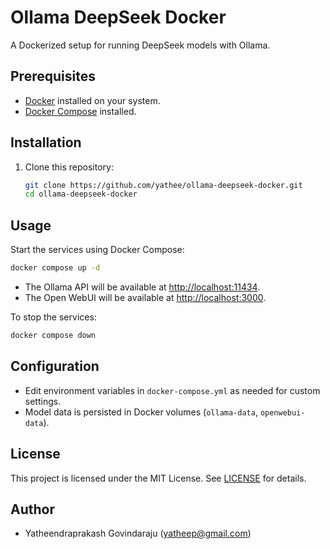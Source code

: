 # Ollama DeepSeek Docker

A Dockerized setup for running DeepSeek models with Ollama.

## Prerequisites

- [Docker](https://www.docker.com/) installed on your system.
- [Docker Compose](https://docs.docker.com/compose/) installed.

## Installation

1. Clone this repository:
   ```sh
   git clone https://github.com/yathee/ollama-deepseek-docker.git
   cd ollama-deepseek-docker
   ```

## Usage

Start the services using Docker Compose:
```sh
docker compose up -d
```

- The Ollama API will be available at [http://localhost:11434](http://localhost:11434).
- The Open WebUI will be available at [http://localhost:3000](http://localhost:3000).

To stop the services:
```sh
docker compose down
```

## Configuration

- Edit environment variables in `docker-compose.yml` as needed for custom settings.
- Model data is persisted in Docker volumes (`ollama-data`, `openwebui-data`).

## License

This project is licensed under the MIT License. See [LICENSE](LICENSE) for details.

## Author

- Yatheendraprakash Govindaraju (yatheep@gmail.com)
